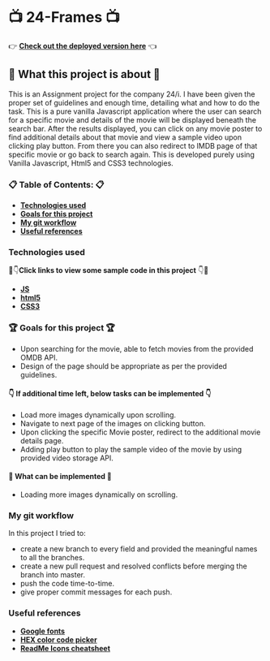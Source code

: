 # :tv: 24-Frames :tv:

:point_right: **[Check out the deployed version here](https://24-frames.netlify.com/)** :point_left:

## :loudspeaker: What this project is about :loudspeaker:

This is an Assignment project for the company 24/i. I have been given the proper set of guidelines and enough time, detailing what and how to do the task. This is a pure vanilla Javascript application where the user can search for a specific movie and details of the movie will be displayed beneath the search bar. After the results displayed, you can click on any movie poster to find additional details about that movie and view a sample video upon clicking play button. From there you can also redirect to IMDB page of that specific movie or go back to search again. This is developed purely using Vanilla Javascript, Html5 and CSS3 technologies.

### :clipboard: Table of Contents: :clipboard:

* **[Technologies used](https://github.com/amuru0S/24-Frames/blob/master/README.md#technologies-used)**
* **[Goals for this project](https://github.com/amuru0S/24-Frames/blob/master/README.md#goals-for-this-project)**
* **[My git workflow](https://github.com/amuru0S/24-Frames/blob/master/README.md#my-git-workflow)**
* **[Useful references](https://github.com/amuru0S/24-Frames/blob/master/README.md#useful-references)**

### Technologies used 

:eyes::point_down:**Click links to view some sample code in this project** :point_down::eyes:

* **[JS](https://github.com/amuru0S/24-Frames/blob/master/JS/search.js)**
* **[html5](https://github.com/amuru0S/24-Frames/blob/master/index.html)**
* **[CSS3](https://github.com/amuru0S/24-Frames/blob/master/CSS/search.css)**

### :trophy: Goals for this project :trophy:

* Upon searching for the movie, able to fetch movies from the provided OMDB API.
* Design of the page should be appropriate as per the provided guidelines.
#### :point_down: If additional time left, below tasks can be implemented :point_down:
* Load more images dynamically upon scrolling.
* Navigate to next page of the images on clicking button.
* Upon clicking the specific Movie poster, redirect to the additional movie details page.
* Adding play button to play the sample video of the movie by using provided video storage API.

#### :memo: What can be implemented :memo:

* Loading more images dynamically on scrolling.

### My git workflow

In this project I tried to:

* create a new branch to every field and provided the meaningful names to all the branches.
* create a new pull request and resolved conflicts before merging the branch into master.
* push the code time-to-time.
* give proper commit messages for each push.

### Useful references

* **[Google fonts](https://fonts.google.com/)**
* **[HEX color code picker](https://flatuicolors.com/)**
* **[ReadMe Icons cheatsheet](https://www.webfx.com/tools/emoji-cheat-sheet/)**

